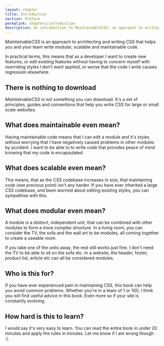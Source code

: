 ```yaml
---
layout: chapter
title: Introduction
section: Preface
permalink: chapters/introduction
description: An introduction to MaintainableCSS, an approach to writing modular, scalable and of course maintainable CSS.
---
```


*MaintainableCSS* is an approach to architecting and writing CSS that helps you and your team write modular, scalable and maintainable code.

In practical terms, this means that as a developer I want to create new features, or edit existing features without having to concern myself with overriding styles I don't want applied, or worse that the code I write causes regression elsewhere.

## There is nothing to download

*MaintainableCSS* is not something you can download. It's a set of principles, guides and conventions that help you write CSS for large or small scale websites.

## What does maintainable even mean?

Having maintainable code means that I can edit a module and it's styles without worrying that I have negatively caused problems in other modules by accident. I want to be able to to write code that provides peace of mind knowing that my code is encapsulated.

## What does scalable even mean?

This means, that as the CSS codebase increases in size, that maintaining code (see previous point) isn't any harder. If you have ever inherited a large CSS codebase, and been worried about editing existing styles, you can sympathise with this.

## What does modular even mean?

A module is a distinct, independent unit, that can be combined with other modules to form a more complex structure. In a living room, you can consider the TV, the sofa and the wall art to be modules, all coming together to create a useable room.

If you take one of the units away, the rest still works just fine. I don't need the TV to be able to sit on the sofa etc. In a website, the header, footer, product list, article etc can all be considered modules.

## Who is this for?

If you have ever experienced pain in maintaining CSS, this book can help you avoid common problems. Whether you're in a team of 1 or 100, I think you will find useful advice in this book. Even more so if your site is constantly evolving.

## How hard is this to learn?

I would say it's very easy to learn. You can read the entire book in under 20 minutes and apply the rules in minutes. Let me know if I am wrong though :).
